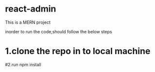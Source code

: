 # react-admin
This is a MERN project 

inorder to run the code,should follow the below steps
# 1.clone the repo in to local machine
#2.run npm install

